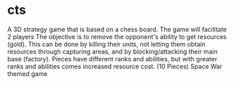 # cts
A 3D strategy game that is based on a chess board. 
The game will facilitate 2 players 
The objective is to remove the opponent's ability to get resources (gold).
This can be done by killing their units, not letting them obtain resources through capturing areas, and by blocking/attacking their main base (factory).
Pieces have different ranks and abilities, but with greater ranks and abilities comes increased resource cost. (10 Pieces)
Space War themed game
